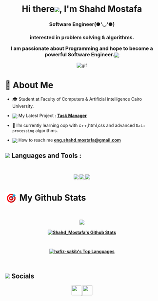 <h1 align="center">Hi there<img src="https://i.postimg.cc/52gnS1gM/waving-hand.gif" width="35px">, I'm Shahd Mostafa</h1>
<h3 align="center">Software Engineer(●'◡'●)</h3>

<h3 align="center">
  <div align="center">
   <p>interested in problem solving & algorithms.</p>
</div>
I am passionate about Programming and hope to become a powerful Software Engineer.</em></strong><img src="https://i.postimg.cc/1X7dTyX7/smiling-face-with-halo.gif" width="35px" align="center"></h3>

<p align="center"><img src="https://i.pinimg.com/originals/2a/53/65/2a53651a35816f499270d8275fd5318f.gif" width=auto height=450px alt="gif"/></p>

# 🚀 About Me 
- 🎓 Student at Faculty of Computers & Artificial intelligence Cairo University.
- <img src="https://media.giphy.com/media/WUlplcMpOCEmTGBtBW/giphy.gif" width="30" align="center"> My Latest Project : **[Task Manager
](https://github.com/eng-Shahd-Mostafa/ICPC-assiut-university-sheet-1-solve)**

- 🌱 I’m currently learning oop with c++,html,css and advanced `Data processing` algorithms.
- <img src="https://i.postimg.cc/CxwVKhdy/airplane.gif" width="30" align="center"> How to reach me **eng.shahd.mostafa@gmail.com**

## <img src="https://media2.giphy.com/media/QssGEmpkyEOhBCb7e1/giphy.gif?cid=ecf05e47a0n3gi1bfqntqmob8g9aid1oyj2wr3ds3mg700bl&rid=giphy.gif" width ="25"><b> Languages and Tools :

  <br/>
<p align="center">
    <a href="https://cplusplus.com/" target="_blank"><img src="https://img.icons8.com/color/48/undefined/c-plus-plus-logo.png"/></a> 
    <a href="https://www.w3schools.com/html/default.asp" target="_blank"> <img src="https://img.icons8.com/color/48/000000/html-5.png"/> </a> 
    <a href="https://www.w3schools.com/css/" target="_blank"> <img src="https://img.icons8.com/color/48/000000/css3.png"/> </a> 
</p>

# <img src="https://github.com/Hafiz-Sakib/Hafiz-Sakib/blob/main/assets/animated%20emoji/direct_hit.gif?raw=true" width="40px" align="center"> My Github Stats

  <br/>
  <div align="center">

  <!-- Summary Graph Start -->

<p>
  <img src="https://github-profile-summary-cards.vercel.app/api/cards/profile-details?username=eng-shahd-mostafa&theme=github_dark&bg_color=0d1117"/>
</p>

<!-- Summary Graph End -->

<!-- Github Stats Start -->

<a href="https://github.com/eng-shahd-mostafa/github-readme-stats"><img alt="Shahd_Mostafa's Github Stats" src="https://readme-stats.clckblog.space/api?username=eng-shahd-mostafa&show_icons=true&count_private=true&theme=react&hide_border=true&bg_color=0d1117" /></a>

<!-- Github Stats End -->

   <br/>


<a href="https://github.com/hafiz-sakib/github-readme-stats"><img alt="hafiz-sakib's Top Languages" src="https://readme-stats.clckblog.space/api/top-langs/?username=eng-shahd-mostafa&langs_count=8&count_private=true&layout=compact&theme=react&hide_border=true&bg_color=0d1117" /></a>

</div>

  <br/>


## <img src="https://user-images.githubusercontent.com/74038190/235294016-6556559a-ed58-4ca6-a4c9-c307cbe0b6b7.gif" width="25"><b> Socials

<p align="center"> <a href="https://www.github.com/eng-shahd-mostafa" target="_blank" rel="noreferrer"> <picture> <source media="(prefers-color-scheme: dark)" srcset="https://raw.githubusercontent.com/danielcranney/readme-generator/main/public/icons/socials/github-dark.svg" /> <source media="(prefers-color-scheme: light)" srcset="https://raw.githubusercontent.com/danielcranney/readme-generator/main/public/icons/socials/github.svg" /> <img src="https://raw.githubusercontent.com/danielcranney/readme-generator/main/public/icons/socials/github.svg" width="32" height="32" /> </picture> </a>  <a href="https://www.linkedin.com/in/shahd-mostafa-844673318/" target="_blank" rel="noreferrer"> <picture> <source media="(prefers-color-scheme: dark)" srcset="https://raw.githubusercontent.com/danielcranney/readme-generator/main/public/icons/socials/linkedin-dark.svg" /> <source media="(prefers-color-scheme: light)" srcset="https://raw.githubusercontent.com/danielcranney/readme-generator/main/public/icons/socials/linkedin.svg" /> <img src="https://raw.githubusercontent.com/danielcranney/readme-generator/main/public/icons/socials/linkedin.svg" width="32" height="32" /> </picture> </a></p>


